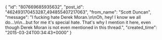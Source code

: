  {
   "id": "807669685935632",
   "post_id": "462493170453287_494855407217063",
   "from_name": "Scott Duncan",
   "message": "I fucking hate Derek Moran.\n\nOh, hey! I know we all do...\n\n...but for me it's special hate. That's why I mention it here, even though Derek Moran is not even mentioned in this thread.",
   "created_time": "2015-03-24T00:34:43+0000"
 }
